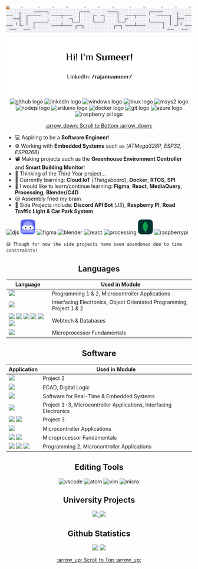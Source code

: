 <picture>
  <source media="(prefers-color-scheme: dark)" srcset="https://raw.githubusercontent.com/rajamsumeer/rajamsumeer/output/pacman-contribution-graph-dark.svg">
  <source media="(prefers-color-scheme: light)" srcset="https://raw.githubusercontent.com/rajamsumeer/rajamsumeer/output/pacman-contribution-graph.svg">
  <img alt="pacman contribution graph" src="https://raw.githubusercontent.com/rajamsumeer/rajamsumeer/output/pacman-contribution-graph.svg">
</picture>

 <div align="centre" id="intro">
<img src="https://github.com/rajamsumeer/rajamsumeer/blob/main/githubresources/readmeRMS.gif" height="auto" alt="textintro">
</div>

<div align="center">
  <img src="https://img.shields.io/badge/github-%23121011.svg?style=for-the-badge&logo=github&logoColor=white" height="25" alt="github logo"/>
  <img src="https://img.shields.io/static/v1?message=LinkedIn&logo=linkedin&label=&color=0077B5&logoColor=white&labelColor=&style=for-the-badge" height="25" alt="linkedin logo"/>
  <img src="https://img.shields.io/badge/Windows-0078D6?style=for-the-badge&logo=windows&logoColor=white" height="25" alt="windows logo"/>
  <img src="https://img.shields.io/badge/Debian-D70A53?style=for-the-badge&logo=debian&logoColor=white" height="25" alt="linux logo"/>
  <img src="https://img.shields.io/badge/MSYS2-00AEEF?style=for-the-badge&logo=msys2&logoColor=white" height="25" alt="msys2 logo"/>
</div>

<div align="center">
<img src="https://img.shields.io/badge/node.js-6DA55F?style=for-the-badge&logo=node.js&logoColor=white" height="25" alt="nodejs logo"/>
<img src="https://img.shields.io/badge/-Arduino-00979D?style=for-the-badge&logo=Arduino&logoColor=white" height="25" alt="arduino logo"/>
<img src="https://img.shields.io/badge/docker-%230db7ed.svg?style=for-the-badge&logo=docker&logoColor=white" height="25" alt="docker logo"/>
<img src="https://img.shields.io/badge/git-%23F05033.svg?style=for-the-badge&logo=git&logoColor=white" height="25" alt="git logo"/>
<img src="https://img.shields.io/badge/Microsoft-Azure-0078D6.svg?style=for-the-badge&logo=microsoft&logoColor=white" height="25" alt="azure logo"/>
<img src="https://img.shields.io/badge/-Raspberry_Pi-C51A4A?style=for-the-badge&logo=Raspberry-Pi" height="25" alt="raspberry pi logo"/>
</div>

<a name="top"></a>
<p align="center">
  <a href="#bottom">:arrow_down: Scroll to Bottom :arrow_down:</a>
</p>

- 💻 Aspiring to be a **Software Engineer**!
- ⚙️ Working with **Embedded Systems** such as (_ATMega328P, ESP32, ESP8266_)
- 📽️ Making projects such as the **Greenhouse Environment Controller** and **Smart Building Monitor**!
- 💭 Thinking of the Third Year project...
- 🤔 Currently learning: **Cloud IoT** (_Thingsboard_), **Docker**, **RTOS**, **SPI**
- 💯 I would like to learn/continue learning: **Figma**, **React**, **MediaQuery**, **Processing**, **Blender/C4D**
- 😒 Assembly fried my brain
- 🦾 Side Projects include: **Discord API Bot** (_JS_), **Raspberry PI**, **Road Traffic Light & Car Park System**
<p align="left">
<img src="https://cdn.jsdelivr.net/gh/devicons/devicon@latest/icons/discordjs/discordjs-original.svg" alt="djs" width="40" height="40"/>
<img src="https://github.com/tandpfun/skill-icons/raw/main/icons/DiscordBots.svg" alt="dsbot" width="40" height="40"/>
<img src="https://cdn.jsdelivr.net/gh/devicons/devicon@latest/icons/figma/figma-original.svg" alt="figma" width="40" height="40"/>
<img src="https://cdn.jsdelivr.net/gh/devicons/devicon@latest/icons/blender/blender-original.svg" alt="blender" width="40" height="40"/>
<img src="https://cdn.jsdelivr.net/gh/devicons/devicon@latest/icons/react/react-original.svg" alt="react" width="40" height="40"/>
<img src="https://cdn.jsdelivr.net/gh/devicons/devicon@latest/icons/processing/processing-original.svg" alt="processing" width="40" height="40"/>
<img src="https://github.com/tandpfun/skill-icons/raw/main/icons/MongoDB.svg" alt="mongodb" width="40" height="40"/>
<img src="https://cdn.jsdelivr.net/gh/devicons/devicon@latest/icons/raspberrypi/raspberrypi-original.svg" alt="raspberrypi" width="40" height="40"/>
</p>

`😅 Though for now the side projects have been abandoned due to time constraints!`

<h2 align="center">Languages</h2>

<div align="center">

| Language | Used in Module |
|----------|---------|
| <img src="https://upload.wikimedia.org/wikipedia/commons/thumb/1/18/C_Programming_Language.svg/1086px-C_Programming_Language.svg.png" width="40"/> | Programming 1 & 2, Microcontroller Applications |
| <img src="https://cdn.jsdelivr.net/gh/devicons/devicon/icons/cplusplus/cplusplus-original.svg" width="40"/> | Interfacing Electronics, Object Orientated Programming, Project 1 & 2 |
| <img src="https://cdn.jsdelivr.net/gh/devicons/devicon/icons/javascript/javascript-original.svg" width="40"/> <img src="https://cdn.jsdelivr.net/gh/devicons/devicon/icons/html5/html5-original.svg" width="40"/> <img src="https://cdn.jsdelivr.net/gh/devicons/devicon/icons/css3/css3-original.svg" width="40"/> <img src="https://cdn.jsdelivr.net/gh/devicons/devicon@latest/icons/json/json-plain.svg" width="40"/> <img src="https://cdn.jsdelivr.net/gh/devicons/devicon@latest/icons/jquery/jquery-plain-wordmark.svg" width="40"/> <img src="https://cdn.jsdelivr.net/gh/devicons/devicon@latest/icons/azuresqldatabase/azuresqldatabase-original.svg" width="40"/> | Webtech & Databases |
| <img src="https://img.icons8.com/?size=1200&id=mldPmcCMMrFh&format=png" width="40"/> | Microprocessor Fundamentals |

</div>

<h2 align="center">Software</h2>

<div align="center">

| Application | Used in Module |
|----------|----------------|
| <img src="https://fabacademy.org/2018/docs/FabAcademy-Tutorials/week6_electronic_design/eagle_english/logo.png" width="40"/> | Project 2 |
| <img src="https://digilent.com/blog/wp-content/uploads/2015/01/184_multisim_app_icon_ill.png" width="40"/> | ECAD, Digital Logic |
| <img src="https://encrypted-tbn0.gstatic.com/images?q=tbn:ANd9GcQkevwW4VzYDg0402ic61rMWaq4whtCeNBJcQ&s" width="40"/> | Software for Real-Time & Embedded Systems |
| <img src="https://cdn.jsdelivr.net/gh/devicons/devicon@latest/icons/arduino/arduino-original-wordmark.svg" width="40"/> | Project 1-3, Microcontroller Applications, Interfacing Electronics |
| <img src="https://mqtt-explorer.com/icon.png" width="40"/> <img src="https://cdn.jsdelivr.net/gh/devicons/devicon@latest/icons/docker/docker-original-wordmark.svg" width="40"/> | Project 3 |
| <img src="https://user-images.githubusercontent.com/61167054/76780241-73d9f380-678b-11ea-8efd-dfa14e7aac1b.png" width="40"/> | Microcontroller Applications |
| <img src="https://dashboard.snapcraft.io/site_media/appmedia/2023/03/logisim-icon-512.png" width="40"/> <img src="https://www.it.unlv.edu/sites/default/files/styles/250_width/public/sites/default/files/assets/software/logos/atmel_studio.png?itok=bO_6oTM6" width="40"/> | Microprocessor Fundamentals |
| <img src="https://upload.wikimedia.org/wikipedia/commons/thumb/a/ae/Github-desktop-logo-symbol.svg/2048px-Github-desktop-logo-symbol.svg.png" width="40"/> <img src="https://cdn.jsdelivr.net/gh/devicons/devicon@latest/icons/git/git-original-wordmark.svg" width="40"/> <img src="https://avatars.githubusercontent.com/u/6759993?s=280&v=4" width="40"/> | Programming 2, Microcontroller Applications |

</div>

<h2 align="center">Editing Tools</h2>

<p align="center">
<img src="https://cdn.jsdelivr.net/gh/devicons/devicon/icons/vscode/vscode-original.svg" alt="vscode" width="40" height="40"/>
<img src="https://cdn.jsdelivr.net/gh/devicons/devicon@latest/icons/atom/atom-original.svg" alt="atom" width="40" height="40"/>
<img src="https://cdn.jsdelivr.net/gh/devicons/devicon@latest/icons/vim/vim-original.svg" alt="vim" width="40" height="40"/>
<img src="https://dl.flathub.org/media/io/github/zyedidia.micro/78d9e73ed7422eb510bb4cdb152bba5e/icons/128x128@2/io.github.zyedidia.micro.png" alt="micro" width="auto" height="40"/>
</p>

<h2 align="center">University Projects</h2> 

<p align="center">
  <a href="https://github.com/rajamsumeer/Project_2ndYear">
    <img src="https://github-readme-stats.vercel.app/api/pin/?username=rajamsumeer&repo=Project_2ndYear&theme=transparent" />
  </a>
  <a href="https://github.com/rajamsumeer/Webtech_Databases-2ndYear">
    <img src="https://github-readme-stats.vercel.app/api/pin/?username=rajamsumeer&repo=Webtech_Databases-2ndYear&theme=tokyonight" />
  </a>
</p>

<h2 align="center">Github Statistics</h2>
<p align="center">
  <img src="https://github-readme-stats.vercel.app/api?username=rajamsumeer&show_icons=true&theme=transparent&hide=prs,issues" />
  <img src="https://github-readme-stats.vercel.app/api/top-langs/?username=rajamsumeer&layout=compact&theme=tokyonight" />
</p>

<p align="center">
  <a href="#top">:arrow_up: Scroll to Top :arrow_up:</a>
</p>
<a name="bottom"></a>
